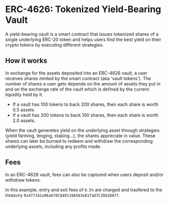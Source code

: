 # ERC-4626: Tokenized Yield-Bearing Vault

A yield-bearing vault is a smart contract that issues tokenized shares of a single underlying ERC-20 token and helps users find the best yield on their crypto tokens by executing different strategies.

## How it works

In exchange for the assets deposited into an ERC-4626 vault, a user receives shares minted by the smart contract (aka 'vault tokens'). The number of shares a user gets depends on the amount of assets they put in and on the exchange rate of the vault which is defined by the current liquidity held by it.

- If a vault has 100 tokens to back 200 shares, then each share is worth 0.5 assets.
- If a vault has 200 tokens to back 100 shares, then each share is worth 2.0 assets.

When the vault generetes yield on the underlying asset through strategies (yield farming, lenging, staking...), the shares appreciate in value. These shares can later be burned to redeem and withdraw the corresponding underlying assets, including any profits made.

## Fees

In an ERC-4626 vault, fees can also be captured when users deposit and/or withdraw tokens.

In this example, entry and exit fees of `0.5%` are charged and trasfered to the treasury `0x477341a96a678C849119A583e81faD7C2D61DAf7`.
